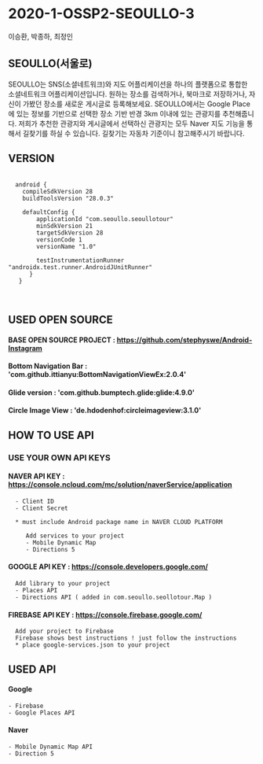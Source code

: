 # 2020-1-OSSP2-SEOULLO-3

  이승환, 박종하, 최정인
  
## SEOULLO(서울로)

  SEOULLO는 SNS(소셜네트워크)와 지도 어플리케이션을 하나의 플랫폼으로 통합한 소셜네트워크 어플리케이션입니다. 
  원하는 장소를 검색하거나, 북마크로 저장하거나, 자신이 가봤던 장소를 새로운 게시글로 등록해보세요.
  SEOULLO에서는 Google Place에 있는 정보를 기반으로 선택한 장소 기반 반경 3km 이내에 있는 관광지를 추천해줍니다.
  저희가 추천한 관광지와 게시글에서 선택하신 관광지는 모두 Naver 지도 기능을 통해서 길찾기를 하실 수 있습니다.
  길찾기는 자동차 기준이니 참고해주시기 바랍니다. 
  
## VERSION
  <pre>
  <code>
  android {
    compileSdkVersion 28
    buildToolsVersion "28.0.3"

    defaultConfig {
        applicationId "com.seoullo.seoullotour"
        minSdkVersion 21
        targetSdkVersion 28
        versionCode 1
        versionName "1.0"

        testInstrumentationRunner "androidx.test.runner.AndroidJUnitRunner"
      }
   }
  </code>
  </pre>

## USED OPEN SOURCE

  #### BASE OPEN SOURCE PROJECT : https://github.com/stephyswe/Android-Instagram
  
  #### Bottom Navigation Bar : 'com.github.ittianyu:BottomNavigationViewEx:2.0.4'
  #### Glide version : 'com.github.bumptech.glide:glide:4.9.0'
  #### Circle Image View : 'de.hdodenhof:circleimageview:3.1.0'
  
## HOW TO USE API
  
  ### USE YOUR OWN API KEYS
  #### NAVER API KEY : https://console.ncloud.com/mc/solution/naverService/application

      - Client ID
      - Client Secret
      
      * must include Android package name in NAVER CLOUD PLATFORM
      
         Add services to your project
         - Mobile Dynamic Map
         - Directions 5 
        
   #### GOOGLE API KEY : https://console.developers.google.com/
      Add library to your project
      - Places API
      - Directions API ( added in com.seoullo.seollotour.Map )
      
   #### FIREBASE API KEY : https://console.firebase.google.com/
      Add your project to Firebase
      Firebase shows best instructions ! just follow the instructions
      * place google-services.json to your project

## USED API

  #### Google
    - Firebase
    - Google Places API
  #### Naver
    - Mobile Dynamic Map API
    - Direction 5

